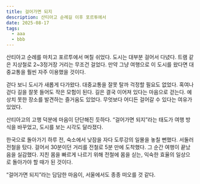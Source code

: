 ```yaml
---
title: 걸어가면 되지
description: 산티아고 순례길 이후 포르투에서
date: 2025-08-17
tags:
  - aaa
  - bbb
---
```


산티아고 순례를 마치고 포르투에서 며칠 쉬었다. 도시는 대부분 걸어서 다녔다. 트램 같은 지상철로 2~3정거장 거리는 무조건 걸었다. 만약 그냥 여행으로 이 도시를 왔다면 대중교통을 훨씬 자주 이용했을 것이다.

걷다 보니 도시가 새롭게 다가왔다. 대중교통을 잘못 탈까 걱정할 필요도 없었다. 혹여나 걷다 길을 잘못 들어도 작은 모험이 된다. 길은 결국 이어져 있다는 마음으로 걷는다. 예상치 못한 장소를 발견하는 즐거움도 있었다. 무엇보다 어디든 걸어갈 수 있다는 여유가 있었다.

산티아고의 고행 덕분에 마음이 단단해진 듯하다. “걸어가면 되지”라는 태도가 여행 방식을 바꾸었고, 도시를 보는 시각도 달라졌다.

한국으로 돌아가기 하루 전, 숙소에서 낮잠을 자다 도루강의 일몰을 놓칠 뻔했다. 서둘러 전철을 탔다. 걸어서 30분이던 거리를 전철로 5분 만에 도착했다. 그 순간 여행이 끝났음을 실감했다. 지친 몸을 빠르게 나르기 위해 전철에 몸을 싣는, 익숙한 효율의 일상으로 돌아가야 할 때가 된 것이다.

“걸어가면 되지”라는 담담한 마음이, 서울에서도 종종 떠오를 것 같다.